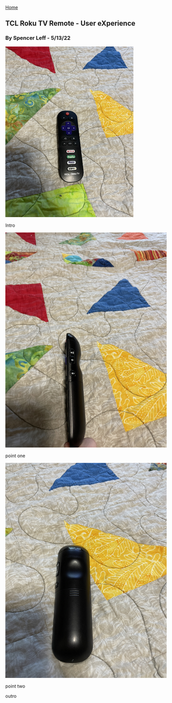 [Home](../)

## TCL Roku TV Remote - User eXperience
### By Spencer Leff - 5/13/22

<img src="../assets/J03_Image1.JPG" alt="J03 Image 1" width="400"/>

Intro

![J03 Image 2](../assets/J03_Image2.JPG "J03 Image 2")

point one

![J03 Image 3](../assets/J03_Image3.JPG "J03 Image 3")

point two

outro
